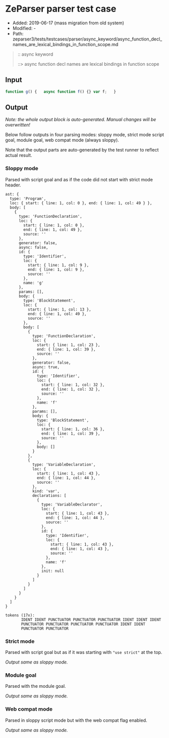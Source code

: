 # ZeParser parser test case

- Added: 2019-06-17 (mass migration from old system)
- Modified: -
- Path: zeparser3/tests/testcases/parser/async_keyword/async_function_decl_names_are_lexical_bindings_in_function_scope.md

> :: async keyword
>
> ::> async function decl names are lexical bindings in function scope

## Input

`````js
function g() {   async function f() {} var f;   }
`````

## Output

_Note: the whole output block is auto-generated. Manual changes will be overwritten!_

Below follow outputs in four parsing modes: sloppy mode, strict mode script goal, module goal, web compat mode (always sloppy).

Note that the output parts are auto-generated by the test runner to reflect actual result.

### Sloppy mode

Parsed with script goal and as if the code did not start with strict mode header.

`````
ast: {
  type: 'Program',
  loc: { start: { line: 1, col: 0 }, end: { line: 1, col: 49 } },
  body: [
    {
      type: 'FunctionDeclaration',
      loc: {
        start: { line: 1, col: 0 },
        end: { line: 1, col: 49 },
        source: ''
      },
      generator: false,
      async: false,
      id: {
        type: 'Identifier',
        loc: {
          start: { line: 1, col: 9 },
          end: { line: 1, col: 9 },
          source: ''
        },
        name: 'g'
      },
      params: [],
      body: {
        type: 'BlockStatement',
        loc: {
          start: { line: 1, col: 13 },
          end: { line: 1, col: 49 },
          source: ''
        },
        body: [
          {
            type: 'FunctionDeclaration',
            loc: {
              start: { line: 1, col: 23 },
              end: { line: 1, col: 39 },
              source: ''
            },
            generator: false,
            async: true,
            id: {
              type: 'Identifier',
              loc: {
                start: { line: 1, col: 32 },
                end: { line: 1, col: 32 },
                source: ''
              },
              name: 'f'
            },
            params: [],
            body: {
              type: 'BlockStatement',
              loc: {
                start: { line: 1, col: 36 },
                end: { line: 1, col: 39 },
                source: ''
              },
              body: []
            }
          },
          {
            type: 'VariableDeclaration',
            loc: {
              start: { line: 1, col: 43 },
              end: { line: 1, col: 44 },
              source: ''
            },
            kind: 'var',
            declarations: [
              {
                type: 'VariableDeclarator',
                loc: {
                  start: { line: 1, col: 43 },
                  end: { line: 1, col: 44 },
                  source: ''
                },
                id: {
                  type: 'Identifier',
                  loc: {
                    start: { line: 1, col: 43 },
                    end: { line: 1, col: 43 },
                    source: ''
                  },
                  name: 'f'
                },
                init: null
              }
            ]
          }
        ]
      }
    }
  ]
}

tokens (17x):
       IDENT IDENT PUNCTUATOR PUNCTUATOR PUNCTUATOR IDENT IDENT IDENT
       PUNCTUATOR PUNCTUATOR PUNCTUATOR PUNCTUATOR IDENT IDENT
       PUNCTUATOR PUNCTUATOR
`````

### Strict mode

Parsed with script goal but as if it was starting with `"use strict"` at the top.

_Output same as sloppy mode._

### Module goal

Parsed with the module goal.

_Output same as sloppy mode._

### Web compat mode

Parsed in sloppy script mode but with the web compat flag enabled.

_Output same as sloppy mode._
